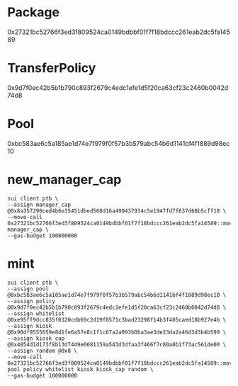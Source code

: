 # Package

0x27321bc52766f3ed3f809524ca0149bdbbf01f7f18bdccc261eab2dc5fa14589

# TransferPolicy

0x9d7f0ec42b5b1b790c893f2679c4edc1efe1d5f20ca63cf23c2460b0042d74d8

# Pool

0xbc583ae6c5a185ae1d74e7f979f0f57b3b579abc54b6d1141bf4f1889d98ec10

<!--
royalty: 0xee94872c0fcf932879f8930ad1278eeea4691addfdbabef102e77fd1c54a5f32
display: 0x3ca76d3381e5942031f340f13c7850cb91232a7edf0d29e9eb9ffc71c932699e
publisher: 0x423220a776633a10a301f2b9224c75a156ddd4e52f66b04a3a62a8b8e7de98d0
managerCap: 0x8a357290ced4b6e35451dbed568d16a499437934c5e1947fd7f637d68b5cff18
-->

# new_manager_cap

```
sui client ptb \
--assign manager_cap @0x8a357290ced4b6e35451dbed568d16a499437934c5e1947fd7f637d68b5cff18 \
--move-call 0x27321bc52766f3ed3f809524ca0149bdbbf01f7f18bdccc261eab2dc5fa14589::mover_nft::new_manager_cap manager_cap \
--gas-budget 100000000
```

# mint

```
sui client ptb \
--assign pool @0xbc583ae6c5a185ae1d74e7f979f0f57b3b579abc54b6d1141bf4f1889d98ec10 \
--assign policy @0x9d7f0ec42b5b1b790c893f2679c4edc1efe1d5f20ca63cf23c2460b0042d74d8 \
--assign whitelist @0xe95ff9dcc835f0320cdb69c2d19f8571c3bad23298f14b3f405caed18b927e4b \
--assign kiosk @0x90df9555659e8d1fe6a57e8c1f1c67a2a093b0ba3ae3de23da2a46d3d3b4b599 \
--assign kiosk_cap @0x4854d1d173f8b13d7449e6081159a543d3dfaa3f466f7c80a0b1f73ac561de00 \
--assign random @0x8 \
--move-call 0x27321bc52766f3ed3f809524ca0149bdbbf01f7f18bdccc261eab2dc5fa14589::mover_nft::free_mint_into_kiosk pool policy whitelist kiosk kiosk_cap random \
--gas-budget 100000000
```
